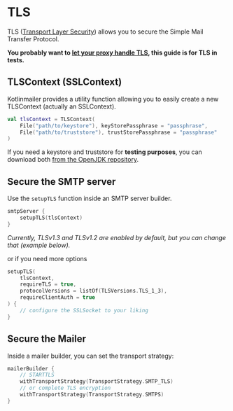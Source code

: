 # TLS

TLS ([Transport Layer Security](https://en.wikipedia.org/wiki/Transport_Layer_Security)) allows you to secure the Simple
Mail Transfer Protocol.

**You probably want to [let your proxy handle TLS](https://docs.nginx.com/nginx/admin-guide/mail-proxy/mail-proxy/),
this guide is for TLS in tests.**

## TLSContext (SSLContext)

Kotlinmailer provides a utility function allowing you to easily create a new TLSContext (actually an SSLContext).

```kotlin
val tlsContext = TLSContext(
    File("path/to/keystore"), keyStorePassphrase = "passphrase",
    File("path/to/truststore"), trustStorePassphrase = "passphrase"
)
```

If you need a keystore and truststore for **testing purposes**, you can download
both [from the OpenJDK repository](https://github.com/openjdk/jdk/tree/master/test/jdk/javax/net/ssl/etc).

## Secure the SMTP server

Use the `setupTLS` function inside an SMTP server builder.

```kotlin
smtpServer {
    setupTLS(tlsContext)
}
```

_Currently, TLSv1.3 and TLSv1.2 are enabled by default, but you can change that (example below)._

or if you need more options

```kotlin
setupTLS(
    tlsContext,
    requireTLS = true,
    protocolVersions = listOf(TLSVersions.TLS_1_3),
    requireClientAuth = true
) {
    // configure the SSLSocket to your liking
}
```

## Secure the Mailer

Inside a mailer builder, you can set the transport strategy:

```kotlin
mailerBuilder {
    // STARTTLS
    withTransportStrategy(TransportStrategy.SMTP_TLS)
    // or complete TLS encryption
    withTransportStrategy(TransportStrategy.SMTPS)
}
```
